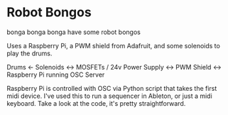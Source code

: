 # Robot Bongos

bonga bonga bonga
have some robot bongos

Uses a Raspberry Pi, a PWM shield from Adafruit, and some solenoids to play the drums.

Drums <- Solenoids <-> MOSFETs / 24v Power Supply <-> PWM Shield  <-> Raspberry Pi running OSC Server


Raspberry Pi is controlled with OSC via Python script that takes the first midi device. I've used this to run a sequencer in Ableton, or just a midi keyboard. Take a look at the code, it's pretty straightforward.







